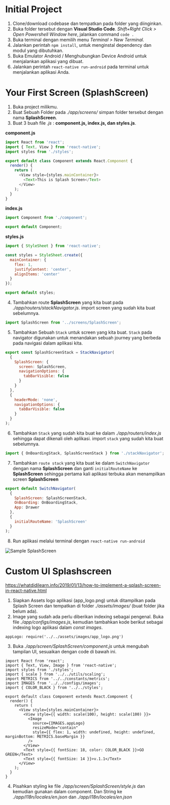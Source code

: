# Initial Project

1. Clone/download codebase dan tempatkan pada folder yang diinginkan.
2. Buka folder tersebut dengan **Visual Studio Code**. *Shift+Right Click > Open Powershell Window here*, jalankan command `code .`
3. Buka terminal dengan memilih menu *Terminal > New Terminal*.
4. Jalankan perintah `npm install`, untuk menginstal dependency dan modul yang dibutuhkan.
5. Buka Emulator Android / Menghubungkan Device Android untuk menjalankan aplikasi yang dibuat.
6. Jalankan perintah `react-native run-android` pada terminal untuk menjalankan aplikasi Anda.

# Your First Screen (SplashScreen)
1. Buka project milikmu.
2. Buat Sebuah Folder pada *./app/screens/* simpan folder tersebut dengan nama **SplashScreen**.
3. Buat 3 buah file *.js* : **component.js, index.js, dan styles.js**.

**component.js**
```javascript
import React from 'react';
import { Text, View } from 'react-native';
import styles from './styles';

export default class Component extends React.Component {
  render() {
    return (
      <View style={styles.mainContainer}>
        <Text>This is Splash Screen</Text>
      </View>
    );
  }
}

```

**index.js**
```javascript
import Component from './component';

export default Component;

```

**styles.js**
```javascript
import { StyleSheet } from 'react-native';

const styles = StyleSheet.create({
  mainContainer: {
    flex: 1,
    justifyContent: 'center',
    alignItems: 'center'
  }
});

export default styles;

```
4. Tambahkan route **SplashScreen** yang kita buat pada *./app/routers/stackNavigator.js*. import screen yang sudah kita buat sebelumnya.
```javascript
import SplashScreen from '../screens/SplashScreen';
```
5. Tambahkan Sebuah `Stack` untuk screen yang kita buat. `Stack` pada navigator digunakan untuk menandakan sebuah journey yang berbeda pada navigasi dalam aplikasi kita.
```javascript
export const SplashScreenStack = StackNavigator(
  {
    SplashScreen: {
      screen: SplashScreen,
      navigationOptions: {
        tabBarVisible: false
      }
    }
  },
  {
    headerMode: 'none',
    navigationOptions: {
      tabBarVisible: false
    }
  }
);
```
6. Tambahkan `Stack` yang sudah kita buat ke dalam *./app/routers/index.js* sehingga dapat dikenali oleh aplikasi. import `stack` yang sudah kita buat sebelumnya.
```javascript
import { OnBoardingStack, SplashScreenStack } from './stackNavigator';
```
7. Tambahkan `route stack` yang kita buat ke dalam `SwitchNavigator` dengan nama **SplashScreen** dan ganti `initialRouteName` ke **SplashScreen** sehingga pertama kali aplikasi terbuka akan menampilkan screen **SplashScreen**
```javascript
export default SwitchNavigator(
  {
    SplashScreen: SplashScreenStack,
    OnBoarding: OnBoardingStack,
    App: Drawer
  },
  {
    initialRouteName: 'SplashScreen'
  }
);
```
8. Run aplikasi melalui terminal dengan `react-native run-android`

![Sample SplashScreen](https://i.ibb.co/kBgnc6v/Splash-Screen.jpg)
# Custom UI Splashscreen
https://whatdidilearn.info/2019/01/13/how-to-implement-a-splash-screen-in-react-native.html

1. Siapkan Assets logo aplikasi (app_logo.png) untuk ditampilkan pada Splash Screen dan tempatkan di folder *./assets/images/* (buat folder jika belum ada).
2. Image yang sudah ada perlu diberikan indexing sebagai pengenal. Buka file *./app/configs/images.js*, kemudian tambahkan kode berikut sebagai indexing logo aplikasi dalam *const images*.
```
appLogo: require('../../assets/images/app_logo.png')
```
3. Buka *./app/screen/SplashScreen/component.js* untuk mengubah tampilan UI, sesuaikan dengan code di bawah ini.
```
import React from 'react';
import { Text, View, Image } from 'react-native';
import styles from './styles';
import { scale } from '../../utils/scaling';
import METRICS from '../../constants/metrics';
import IMAGES from '../../configs/images';
import { COLOR_BLACK } from '../../styles';

export default class Component extends React.Component {
  render() {
    return (
      <View style={styles.mainContainer}>
        <View style={{ width: scale(100), height: scale(100) }}>
          <Image
            source={IMAGES.appLogo}
            resizeMode="contain"
            style={{ flex: 1, width: undefined, height: undefined, marginBottom: METRICS.baseMargin }}
          />
        </View>
        <Text style={{ fontSize: 18, color: COLOR_BLACK }}>GO GREEN</Text>
        <Text style={{ fontSize: 14 }}>v.1.1</Text>
      </View>
    );
  }
}
```
4. Pisahkan styling ke file *./app/screen/SplashScreen/style.js* dan kemudian gunakan dalam component. Dan String ke *./app/I18n/locales/en.json* dan *./app/I18n/locales/en.json*

